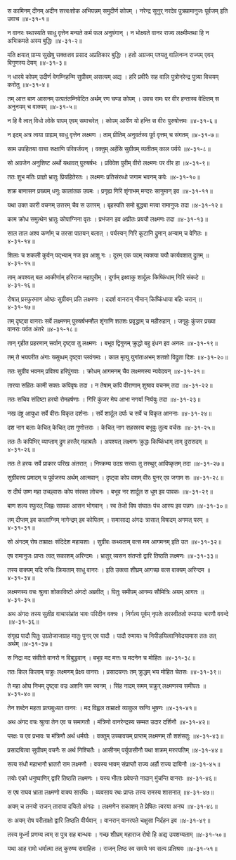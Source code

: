 स कामिनम् दीनम् अदीन सत्त्वःशोक अभिपन्नम् समुदीर्ण कोपम् ।
नरेन्द्र सूनुर् नरदेव पुत्रम्रामानुजः पूर्वजम् इति उवाच ॥४-३१-१॥

न वानरः स्थास्यति साधु वृत्तेन मन्यते कर्म फल अनुषंगान् ।
न भोक्ष्यते वानर राज्य लक्ष्मीम्तथा हि न अभिक्रमते अस्य बुद्धिः ॥४-३१-२॥

मति क्षयात् ग्राम्य सुखेषु सक्तःतव प्रसाद अप्रतिकार बुद्धिः ।
हतो अग्रजम् पश्यतु वालिनम्न राज्यम् एवम् विगुणस्य देयम् ॥४-३१-३॥

न धारये कोपम् उदीर्ण वेगम्निहन्मि सुग्रीवम् असत्यम् अद्य ।
हरि प्रवीरैः सह वालि पुत्रोनरेन्द्र पुत्र्या विचयम् करोतु ॥४-३१-४॥

तम् आत्त बाण आसनम् उत्पतंतम्निवेदित अर्थम् रण चण्ड कोपम् ।
उवच रामः पर वीर हन्तास्व वेक्षितम् स अनुनयम् च वाक्यम् ॥४-३१-५॥

न हि वै त्वत् विधो लोके पापम् एवम् समाचरेत् ।
कोपम् आर्येण यो हन्ति स वीरः पुरुषोत्तमः ॥४-३१-६॥

न इदम् अत्र त्वया ग्राह्यम् साधु वृत्तेन लक्ष्मण ।
ताम् प्रीतिम् अनुवर्तस्व पूर्व वृत्तम् च संगतम् ॥४-३१-७॥

साम उपहितया वाचा रूक्षाणि परिवर्जयन् ।
वक्तुम् अर्हसि सुग्रीवम् व्यतीतम् काल पर्यये ॥४-३१-८॥

सो अग्रजेन अनुशिष्ट अर्थो यथावत् पुरुषर्षभः ।
प्रविवेश पुरीम् वीरो लक्ष्मणः पर वीर हा ॥४-३१-९॥

ततः शुभ मतिः प्राज्ञो भ्रातुः प्रियहितेरतः ।
लक्ष्मणः प्रतिसंरब्धो जगाम भवनम् कपेः ॥४-३१-१०॥

शक्र बाणासन प्रख्यम् धनुः कालांतक उपमः ।
प्रगृह्य गिरि शृंगाभम् मन्दरः सानुमान् इव ॥४-३१-११॥

यथा उक्त कारी वचनम् उत्तरम् चैव स उत्तरम् ।
बृहस्पति समो बुद्ध्या मत्त्वा रामानुजः तदा ॥४-३१-१२॥

काम क्रोध समुत्थेन भ्रातुः कोपाग्निना वृतः ।
प्रभंजन इव अप्रीतः प्रययौ लक्ष्मणः तदा ॥४-३१-१३॥

साल ताल अश्व कर्णाम् च तरसा पातयन् बलात् ।
पर्यस्यन् गिरि कूटानि द्रुमान् अन्याम् च वेगितः ॥४-३१-१४॥

शिलाः च शकली कुर्वन् पद्भ्याम् गज इव आशु गः ।
दूरम् एक पदम् त्यक्त्वा ययौ कार्यवशात् द्रुतम् ॥४-३१-१५॥

ताम् अपश्यत् बल आकीर्णाम् हरिराज महापुरीम् ।
दुर्गाम् इक्ष्वाकु शार्दूलः किष्किंधाम् गिरि संकटे ॥४-३१-१६॥

रोषात् प्रस्फुरमाण ओष्ठः सुग्रीवम् प्रति लक्ष्मणः ।
ददर्श वानरान् भीमान् किष्किंधाया बहिः चरान् ॥४-३१-१७॥

तम् दृष्ट्वा वानराः सर्वे लक्ष्मणम् पुरुषर्षभम्शैल शृंगाणि शतशः प्रवृद्धाम् च महीरुहान् ।
जगृहुः कुंजर प्रख्या वानराः पर्वत अंतरे ॥४-३१-१८॥

तान् गृहीत प्रहरणान् सर्वान् दृष्ट्वा तु लक्ष्मणः ।
बभूव द्विगुणम् क्रुद्धो बहु इंधन इव अनलः ॥४-३१-१९॥

तम् ते भयपरीत अंगाः ख्सुब्धम् दृष्ट्वा प्लवंगमाः ।
काल मृत्यु युगांताअभम् शतशो विद्रुता दिशः ॥४-३१-२०॥

ततः सुग्रीव भवनम् प्रविश्य हरिपुंगवाः ।
क्रोधम् आगमनम् चैव लक्ष्मणस्य न्यवेदयन् ॥४-३१-२१॥

तारया सहितः कामी सक्तः कपिवृषः तदा ।
न तेषाम् कपि वीराणाम् शुश्राव वचनम् तदा ॥४-३१-२२॥

ततः सचिव संदिष्टा हरयो रोमहर्षणाः ।
गिरि कुंजर मेघ आभा नगर्या निर्ययुः तदा ॥४-३१-२३॥

नख दंष्ट्र आयुधा सर्वे वीराः विकृत दर्शनाः ।
सर्वे शार्दूल दर्पाः च सर्वे च विकृत आननाः ॥४-३१-२४॥

दश नाग बलाः केचित् केचित् दश गुणोत्तराः ।
केचित् नाग सहस्रस्य बभूवुः तुल्य वर्चसः ॥४-३१-२५॥

ततः तैः कपिभिर् व्याप्ताम् द्रुम हस्तैर् महाबलैः ।
अपश्यत् लक्ष्मणः क्रुद्धः किष्किंधाम् ताम् दुरासदम् ॥४-३१-२६॥

ततः ते हरयः सर्वे प्राकार परिख अंतरात् ।
निष्क्रम्य उदग्र सत्त्वाः तु तस्थुर् आविष्कृतम् तदा ॥४-३१-२७॥

सुग्रीवस्य प्रमादम् च पूर्वजस्य अर्थम् आत्मवान् ।
दृष्ट्वा कोप वशम् वीरः पुनर् एव जगाम सः ॥४-३१-२८॥

स दीर्घ उष्ण महा उच्छ्वासः कोप संरक्त लोचनः ।
बभूव नर शार्दूल स धूम इव पावकः ॥४-३१-२९॥

बाण शल्य स्फुरत् जिह्वः सायक आसन भोगवान् ।
स्व तेजो विष संघातः पंच आस्य इव पन्नगः ॥४-३१-३०॥

तम् दीप्तम् इव कालाग्निम् नागेन्द्रम् इव कोपितम् ।
समासाद्य अंगदः त्रासात् विषादम् अगमत् परम् ॥४-३१-३१॥

सो अंगदम् रोष ताम्राक्षः संदिदेश महायशाः ।
सुग्रीवः कथ्यताम् वत्स मम आगमनम् इति उत ॥४-३१-३२॥

एष रामानुजः प्राप्तः त्वत् सकाशम् अरिन्दमः ।
भ्रातुर् व्यसन संतप्तो द्वारि तिष्ठति लक्ष्मणः ॥४-३१-३३॥

तस्य वाक्यम् यदि रुचिः क्रियताम् साधु वानरः ।
इति उक्त्वा शीघ्रम् आगच्छ वत्स वाक्यम् अरिन्दम ॥४-३१-३४॥

लक्ष्मणस्य वचः श्रुत्वा शोकाविष्टो अंगदो अब्रवीत् ।
पितुः समीपम् आगम्य सौमित्रिः अयम् आगतः ॥४-३१-३५॥

अथ अंगदः तस्य सुतीव्र वाचासंभ्रांत भावः परिदीन वक्त्रः ।
निर्गत्य पूर्वम् नृपतेः तरस्वीततो रुमायाः चरणौ ववन्दे ॥४-३१-३६॥

संगृह्य पादौ पितुः उग्रतेजाजग्राह मातुः पुनर् एव पादौ ।
पादौ रुमायाः च निपीडयित्वानिवेदयामास ततः तत् अर्थम् ॥४-३१-३७॥

स निद्रा मद संवीतो वानरो न विबुद्धवान् ।
बभूव मद मत्तः च मदनेन च मोहितः ॥४-३१-३८॥

ततः किल किलाम् चक्रुः लक्ष्मणम् प्रेक्ष्य वानराः ।
प्रसादयन्तः तम् क्रुद्धम् भय मोहित चेतसः ॥४-३१-३९॥

ते महा ओघ निभम् दृष्ट्वा वज्र अशनि सम स्वनम् ।
सिंह नादम् समम् चक्रुर् लक्ष्मणस्य समीपतः ॥४-३१-४०॥

तेन शब्देन महता प्रत्यबुध्यत वानरः ।
मद विह्वल ताम्राक्षो व्याकुल स्रग्वि भूषणः ॥४-३१-४१॥

अथ अंगद वचः श्रुत्वा तेन एव च समागतौ ।
मंत्रिणो वानरेन्द्रस्य सम्मत उदार दर्शिनौ ॥४-३१-४२॥

प्लक्षः च एव प्रभावः च मंत्रिणौ अर्थ धर्मयोः ।
वक्तुम् उच्चावचम् प्राप्तम् लक्ष्मणम् तौ शशंसतुः ॥४-३१-४३॥

प्रसादयित्वा सुग्रीवम् वचनैः स अर्थ निश्चितैः ।
आसीनम् पर्युपासीनौ यथा शक्रम् मरुत्पतिम् ॥४-३१-४४॥

सत्य संधौ महाभागौ भ्रातरौ राम लक्ष्मणौ ।
वयस्य भावम् संप्राप्तौ राज्य अर्हौ राज्य दायिनौ ॥४-३१-४५॥

तयोः एको धनुष्पाणिर् द्वारि तिष्ठति लक्ष्मणः ।
यस्य भीताः प्रवेपन्ते नादान् मुंचन्ति वानराः ॥४-३१-४६॥

स एष राघव भ्राता लक्ष्मणो वाक्य सारथिः ।
व्यवसाय रथः प्राप्तः तस्य रामस्य शासनात् ॥४-३१-४७॥

अयम् च तनयो राजन् ताराया दयितो अंगदः ।
लक्ष्मणेन सकाशम् ते प्रेषितः त्वरया अनघ ॥४-३१-४८॥

सः अयम् रोष परीताक्षो द्वारि तिष्ठति वीर्यवान् ।
वानरान् वानरपते चक्षुसा निर्दहन इव ॥४-३१-४९॥

तस्य मूर्ध्ना प्रणम्य त्वम् स पुत्र सह बान्धवः ।
गच्छ शीघ्रम् महाराज रोषो हि अद्य उपशम्यताम् ॥४-३१-५०॥

यथा आह रामो धर्मात्मा तत् कुरुष्व समाहितः ।
राजन् तिष्ठ स्व समये भव सत्य प्रतिश्रवः ॥४-३१-५१॥

